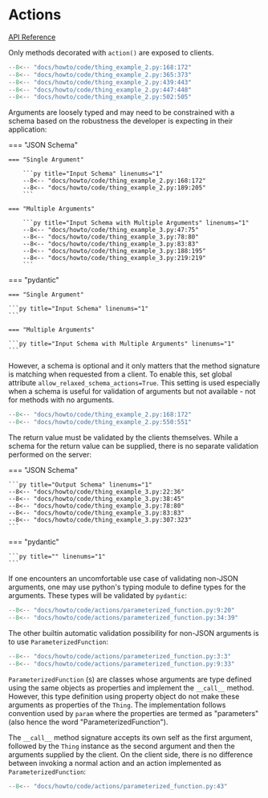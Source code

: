 Actions
=======

[API Reference](../../api-reference/action/index.md)

Only methods decorated with ``action()`` are exposed to clients. 

```py title="Actions" linenums="1"
--8<-- "docs/howto/code/thing_example_2.py:168:172"
--8<-- "docs/howto/code/thing_example_2.py:365:373"
--8<-- "docs/howto/code/thing_example_2.py:439:443"
--8<-- "docs/howto/code/thing_example_2.py:447:448"
--8<-- "docs/howto/code/thing_example_2.py:502:505"
```

Arguments are loosely typed and may need to be constrained with a schema based 
on the robustness the developer is expecting in their application:

=== "JSON Schema"

    === "Single Argument"

        ```py title="Input Schema" linenums="1"
        --8<-- "docs/howto/code/thing_example_2.py:168:172"
        --8<-- "docs/howto/code/thing_example_2.py:189:205"
        ```

    === "Multiple Arguments"

        ```py title="Input Schema with Multiple Arguments" linenums="1"
        --8<-- "docs/howto/code/thing_example_3.py:47:75"
        --8<-- "docs/howto/code/thing_example_3.py:78:80"
        --8<-- "docs/howto/code/thing_example_3.py:83:83"
        --8<-- "docs/howto/code/thing_example_3.py:188:195"
        --8<-- "docs/howto/code/thing_example_3.py:219:219"
        ```

=== "pydantic"

    === "Single Argument"

    ```py title="Input Schema" linenums="1"
    ```

    === "Multiple Arguments"

    ```py title="Input Schema with Multiple Arguments" linenums="1"
    ```

However, a schema is optional and it only matters that 
the method signature is matching when requested from a client. To enable this, set global attribute `allow_relaxed_schema_actions=True`. This setting is used especially when a schema is useful for validation of arguments but not available - not for methods with no arguments. 

```py title="Relaxed or Unavailable Schema for Actions" linenums="1"
--8<-- "docs/howto/code/thing_example_2.py:168:172"
--8<-- "docs/howto/code/thing_example_2.py:550:551"
```

The return value must be validated by the clients themselves. While a schema for the return value can be supplied, there is no separate validation performed on the server:

=== "JSON Schema"

    ```py title="Output Schema" linenums="1"
    --8<-- "docs/howto/code/thing_example_3.py:22:36"
    --8<-- "docs/howto/code/thing_example_3.py:38:45"
    --8<-- "docs/howto/code/thing_example_3.py:78:80"
    --8<-- "docs/howto/code/thing_example_3.py:83:83"
    --8<-- "docs/howto/code/thing_example_3.py:307:323"
    ```

=== "pydantic"

    ```py title="" linenums="1"
    ```

If one encounters an uncomfortable use case of validating non-JSON arguments, one may use python's typing module to define types for the arguments. These types will be validated by `pydantic`:

```py title="Actions" linenums="1"
--8<-- "docs/howto/code/actions/parameterized_function.py:9:20"
--8<-- "docs/howto/code/actions/parameterized_function.py:34:39"
```

The other builtin automatic validation possibility for non-JSON arguments is to use ``ParameterizedFunction``: 

```py title="Actions" linenums="1"
--8<-- "docs/howto/code/actions/parameterized_function.py:3:3"
--8<-- "docs/howto/code/actions/parameterized_function.py:9:33"
```

``ParameterizedFunction`` (s) are classes whose arguments are type defined using the same objects as properties 
and implement the ``__call__`` method. However, this type definition using property object do not make these 
arguments as properties of the ``Thing``. The implementation follows convention used by ``param`` where the 
properties are termed as "parameters" (also hence the word "ParameterizedFunction"). 

The ``__call__`` method signature accepts its own self as the first argument, 
followed by the ``Thing`` instance as the second argument and then the arguments supplied by the client. On the 
client side, there is no difference between invoking a normal action and an action implemented as 
``ParameterizedFunction``:

```py title="Actions" linenums="1"
--8<-- "docs/howto/code/actions/parameterized_function.py:43"
```
